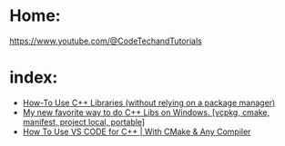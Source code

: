 # Home:
https://www.youtube.com/@CodeTechandTutorials

# index:
- [How-To Use C++ Libraries (without relying on a package manager)](https://youtu.be/xBfwQv8mxCI)
- [My new favorite way to do C++ Libs on Windows. [vcpkg, cmake, manifest, project local, portable]](https://youtu.be/FDk6i6b7bgU)
- [How To Use VS CODE for C++ | With CMake & Any Compiler](https://youtu.be/gGxi500Q5uE)
